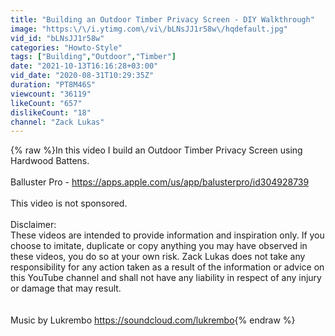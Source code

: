```yaml
---
title: "Building an Outdoor Timber Privacy Screen - DIY Walkthrough"
image: "https:\/\/i.ytimg.com\/vi\/bLNsJJ1r58w\/hqdefault.jpg"
vid_id: "bLNsJJ1r58w"
categories: "Howto-Style"
tags: ["Building","Outdoor","Timber"]
date: "2021-10-13T16:16:28+03:00"
vid_date: "2020-08-31T10:29:35Z"
duration: "PT8M46S"
viewcount: "36119"
likeCount: "657"
dislikeCount: "18"
channel: "Zack Lukas"
---
```

{% raw %}In this video I build an Outdoor Timber Privacy Screen using Hardwood Battens. <br /><br />Balluster Pro - <a rel="nofollow" target="blank" href="https://apps.apple.com/us/app/balusterpro/id304928739">https://apps.apple.com/us/app/balusterpro/id304928739</a><br /><br />This video is not sponsored.<br /><br />Disclaimer: <br />These videos are intended to provide information and inspiration only.  If you choose to imitate, duplicate or copy anything you may have observed in these videos, you do so at your own risk.  Zack Lukas does not take any responsibility for any action taken as a result of the information or advice on this YouTube channel and shall not have any liability in respect of any injury or damage that may result.<br /><br /><br />Music by Lukrembo <a rel="nofollow" target="blank" href="https://soundcloud.com/lukrembo">https://soundcloud.com/lukrembo</a>{% endraw %}
